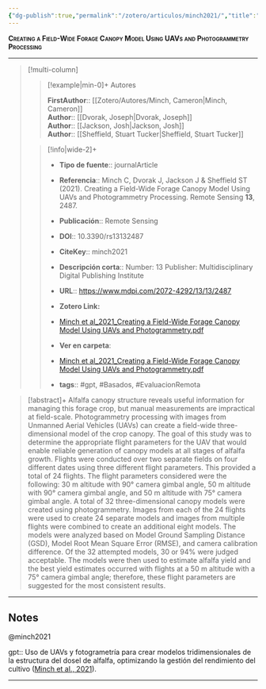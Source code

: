 ```yaml
---
{"dg-publish":true,"permalink":"/zotero/articulos/minch2021/","title":"Creating a Field-Wide Forage Canopy Model Using UAVs and Photogrammetry Processing","tags":["#zotero"]}
---
```



<span style="font-variant:small-caps; font-weight: bold;">Creating a Field-Wide Forage Canopy Model Using UAVs and Photogrammetry Processing</span>

---


> [!multi-column]
>
>> [!example|min-0]+ Autores
>> 
>> **FirstAuthor**:: [[Zotero/Autores/Minch, Cameron\|Minch, Cameron]]  
>> **Author**:: [[Dvorak, Joseph\|Dvorak, Joseph]]  
>> **Author**:: [[Jackson, Josh\|Jackson, Josh]]  
>> **Author**:: [[Sheffield, Stuart Tucker\|Sheffield, Stuart Tucker]]  
 >
>
>> [!info|wide-2]+
>>
>> - **Tipo de fuente**:: journalArticle
>> - **Referencia**:: Minch C, Dvorak J, Jackson J & Sheffield ST (2021). Creating a Field-Wide Forage Canopy Model Using UAVs and Photogrammetry Processing. Remote Sensing **13**, 2487.
>> - **Publicación**:: Remote Sensing
>> - **DOI**:: 10.3390/rs13132487
>> - **CiteKey**:: minch2021
>> - **Descripción corta**:: Number: 13
Publisher: Multidisciplinary Digital Publishing Institute
>> - **URL**:: https://www.mdpi.com/2072-4292/13/13/2487
>> - **Zotero Link:** 
>> - [Minch et al_2021_Creating a Field-Wide Forage Canopy Model Using UAVs and Photogrammetry.pdf](zotero://select/library/items/QXBXEJBX)
>>
>> - **Ver en carpeta**: 
>> - [Minch et al_2021_Creating a Field-Wide Forage Canopy Model Using UAVs and Photogrammetry.pdf](file://J:\OneDrive\Articulos\Minch%20et%20al_2021_Creating%20a%20Field-Wide%20Forage%20Canopy%20Model%20Using%20UAVs%20and%20Photogrammetry.pdf)
>> - **tags**:: #gpt, #Basados, #EvaluacionRemota



> [!abstract]+ 
>Alfalfa canopy structure reveals useful information for managing this forage crop, but manual measurements are impractical at field-scale. Photogrammetry processing with images from Unmanned Aerial Vehicles (UAVs) can create a field-wide three-dimensional model of the crop canopy. The goal of this study was to determine the appropriate flight parameters for the UAV that would enable reliable generation of canopy models at all stages of alfalfa growth. Flights were conducted over two separate fields on four different dates using three different flight parameters. This provided a total of 24 flights. The flight parameters considered were the following: 30 m altitude with 90° camera gimbal angle, 50 m altitude with 90° camera gimbal angle, and 50 m altitude with 75° camera gimbal angle. A total of 32 three-dimensional canopy models were created using photogrammetry. Images from each of the 24 flights were used to create 24 separate models and images from multiple flights were combined to create an additional eight models. The models were analyzed based on Model Ground Sampling Distance (GSD), Model Root Mean Square Error (RMSE), and camera calibration difference. Of the 32 attempted models, 30 or 94% were judged acceptable. The models were then used to estimate alfalfa yield and the best yield estimates occurred with flights at a 50 m altitude with a 75° camera gimbal angle; therefore, these flight parameters are suggested for the most consistent results.


--- 

## Notes

@minch2021

gpt:: Uso de UAVs y fotogrametría para crear modelos tridimensionales de la estructura del dosel de alfalfa, optimizando la gestión del rendimiento del cultivo ([Minch et al., 2021](zotero://select/library/items/KUZNTJHL)).






---







